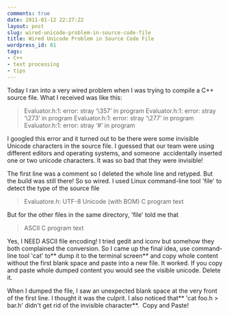 ```yaml
---
comments: true
date: 2011-01-12 22:27:22
layout: post
slug: wired-unicode-problem-in-source-code-file
title: Wired Unicode Problem in Source Code File
wordpress_id: 81
tags:
- C++
- text processing
- tips
---
```


Today I ran into a very wired problem when I was trying to compile a C++ source file. What I received was like this:


> Evaluator.h:1: error: stray ‘\357’ in program
Evaluator.h:1: error: stray ‘\273’ in program
Evaluator.h:1: error: stray ‘\277’ in program
Evaluator.h:1: error: stray ‘#’ in program


I googled this error and it turned out to be there were some invisible Unicode characters in the source file. I guessed that our team were using different editors and operating systems, and someone  accidentally inserted one or two unicode characters. It was so bad that they were invisible!

The first line was a comment so I deleted the whole line and retyped. But the build was still there! So so wired. I used Linux command-line tool 'file' to detect the type of the source file


> Evaluatore.h: UTF-8 Unicode (with BOM) C program text


But for the other files in the same directory, 'file' told me that


> ASCII C program text


Yes, I NEED ASCII file encoding! I tried gedit and iconv but somehow they both complained the conversion. So I came up the final idea, use command-line tool 'cat' to** dump it to the terminal screen** and copy whole content without the first blank space and paste into a new file. It worked. If you copy and paste whole dumped content you would see the visible unicode. Delete it.

When I dumped the file, I saw an unexpected blank space at the very front of the first line. I thought it was the culprit. I also noticed that** 'cat foo.h > bar.h' didn't get rid of the invisible character**.  Copy and Paste!

